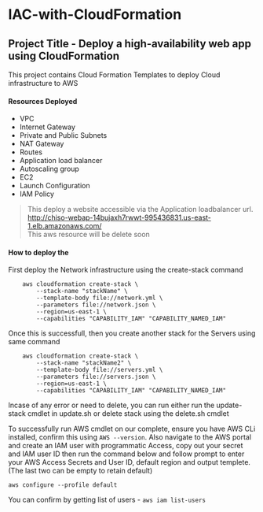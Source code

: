 ﻿# IAC-with-CloudFormation
## Project Title - Deploy a high-availability web app using CloudFormation

This project contains Cloud Formation Templates to deploy Cloud infrastructure to AWS


#### Resources Deployed
 - VPC 
 - Internet Gateway
 - Private and Public Subnets 
 - NAT Gateway
 - Routes
 - Application load balancer
 - Autoscaling group 
 - EC2
 - Launch Configuration
 - IAM Policy
 
> This deploy a website accessible via the Application loadbalancer url.<br>
>  <http://chiso-webap-14bujaxh7rwwt-995436831.us-east-1.elb.amazonaws.com/> <br>
> This aws resource will be delete soon 

#### How to deploy the 
First deploy the Network infrastructure using the create-stack command

```
    aws cloudformation create-stack \
    	--stack-name "stackName" \
    	--template-body file://network.yml \
    	--parameters file://network.json \
    	--region=us-east-1 \
    	--capabilities "CAPABILITY_IAM" "CAPABILITY_NAMED_IAM"
```

Once this is successfull, then you create another stack for the Servers using same command

```
    aws cloudformation create-stack \
    	--stack-name "stackName2" \
    	--template-body file://servers.yml \
    	--parameters file://servers.json \
    	--region=us-east-1 \
    	--capabilities "CAPABILITY_IAM" "CAPABILITY_NAMED_IAM"
```

Incase of any error or need to delete, you can run either run the update-stack cmdlet in update.sh or delete stack using the delete.sh cmdlet

To successfully run AWS cmdlet on our complete, ensure you have AWS CLi installed, confirm this using `AWS --version`. Also navigate to the AWS portal and create an IAM user with programmatic Access, copy out your secret and IAM user ID then run the command below and follow prompt to enter your AWS Access Secrets and User ID, default region and output templete. (The last two can be empty to retain default) 

`aws configure --profile default`

You can confirm by getting list of users - `aws iam list-users`








